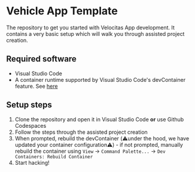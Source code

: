 # Vehicle App Template

The repository to get you started with Velocitas App development. It contains a very basic setup which will walk you through assisted project creation.

## Required software

* Visual Studio Code
* A container runtime supported by Visual Studio Code's devContainer feature. See [here](https://eclipse.dev/velocitas/docs/tutorials/quickstart/container_runtime/)

## Setup steps

1. Clone the repository and open it in Visual Studio Code **or** use Github Codespaces
3. Follow the steps through the assisted project creation
4. When prompted, rebuild the devContainer (:warning:under the hood, we have updated your container configuration:warning:) - if not prompted, manually rebuild the container using `View` -> `Command Palette...` -> `Dev Containers: Rebuild Container`
5. Start hacking!
